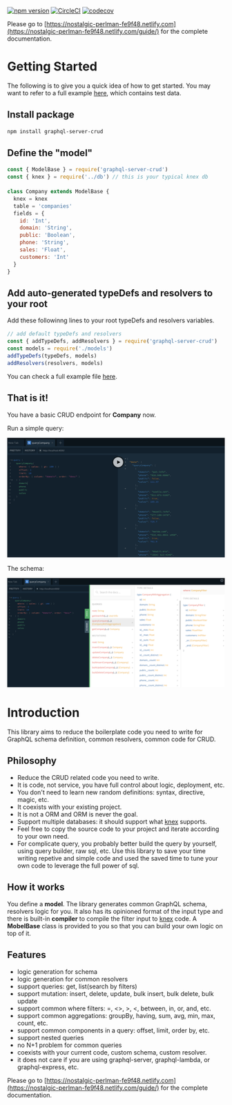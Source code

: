 [![npm version](https://badge.fury.io/js/graphql-server-crud.svg)](https://www.npmjs.com/package/graphql-server-crud)
[![CircleCI](https://circleci.com/gh/charlie0077/graphql-server-crud.svg?style=shield)](https://circleci.com/gh/charlie0077/graphql-server-crud)
[![codecov](https://codecov.io/gh/charlie0077/graphql-server-crud/branch/master/graph/badge.svg)](https://codecov.io/gh/charlie0077/graphql-server-crud)

Please go to [https://nostalgic-perlman-fe9f48.netlify.com](https://nostalgic-perlman-fe9f48.netlify.com/guide/) for the complete documentation.

# Getting Started

The following is to give you a quick idea of how to get started. You may want to refer to a full example [here](https://github.com/charlie0077/graphql-server-crud/blob/master/example), which contains test data.

## Install package
``` sh
npm install graphql-server-crud
```
## Define the "model"
```js
const { ModelBase } = require('graphql-server-crud')
const { knex } = require('../db') // this is your typical knex db

class Company extends ModelBase {
  knex = knex
  table = 'companies'
  fields = {
    id: 'Int',
    domain: 'String',
    public: 'Boolean',
    phone: 'String',
    sales: 'Float',
    customers: 'Int'
  }
}
```


## Add auto-generated typeDefs and resolvers to your root
Add these followinng lines to your root typeDefs and resolvers variables.

``` js
// add default typeDefs and resolvers
const { addTypeDefs, addResolvers } = require('graphql-server-crud')
const models = require('./models')
addTypeDefs(typeDefs, models)
addResolvers(resolvers, models)
```

You can check a full example file [here](https://github.com/charlie0077/graphql-server-crud/blob/master/example/server.js). 

## That is it!
You have a basic CRUD endpoint for **Company** now.

Run a simple query:

![Query](https://github.com/charlie0077/graphql-server-crud/blob/master/docs/.vuepress/public/guide-getting-started-1.png?raw=true)

The schema:

![Schema](https://github.com/charlie0077/graphql-server-crud/blob/master/docs/.vuepress/public/guide-getting-started-2.png?raw=true)

# Introduction
This library aims to reduce the boilerplate code you need to write for GraphQL schema definition, common resolvers, common code for CRUD.

## Philosophy
* Reduce the CRUD related code you need to write.
* It is code, not service, you have full control about logic, deployment, etc.
* You don't need to learn new random definitions: syntax, directive, magic, etc.
* It coexists with your existing project.
* It is not a ORM and ORM is never the goal.
* Support multiple databases: it should support what [knex](http://knexjs.org/) supports.
* Feel free to copy the source code to your project and iterate according to your own need.
* For complicate query, you probably better build the query by yourself, using query builder, raw sql, etc. Use this library to save your time writing repetive and simple code and used the saved time to tune your own code to leverage the full power of sql.

## How it works
You define a **model**. The library generates common GraphQL schema, resolvers logic for you. It also has its opinioned format of the input type and there is built-in **compiler** to compile the filter input to [knex](http://knexjs.org/) code. A **MobelBase** class is provided to you so that you can build your own logic on top of it. 

## Features
* logic generation for schema
* logic generation for common resolvers
* support queries: get, list(search by filters)
* support mutation: insert, delete, update, bulk insert, bulk delete, bulk update
* support common where filters: =, <>, >, <, between, in, or, and, etc.
* support common aggregations: groupBy, having, sum, avg, min, max, count, etc.
* support common components in a query: offset, limit, order by, etc.
* support nested queries
* no N+1 problem for common queries
* coexists with your current code, custom schema, custom resolver.
* it does not care if you are using graphql-server, graphql-lambda, or graphql-express, etc.


Please go to [https://nostalgic-perlman-fe9f48.netlify.com](https://nostalgic-perlman-fe9f48.netlify.com/guide/) for the complete documentation.
